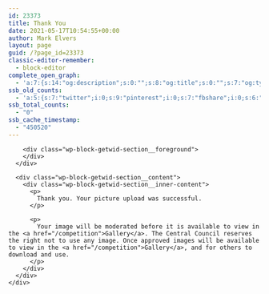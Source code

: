 ```yaml
---
id: 23373
title: Thank You
date: 2021-05-17T10:54:55+00:00
author: Mark Elvers
layout: page
guid: /?page_id=23373
classic-editor-remember:
  - block-editor
complete_open_graph:
  - 'a:7:{s:14:"og:description";s:0:"";s:8:"og:title";s:0:"";s:7:"og:type";s:0:"";s:12:"twitter:card";s:7:"summary";s:15:"twitter:creator";s:0:"";s:19:"twitter:description";s:0:"";s:8:"og:image";s:0:"";}'
ssb_old_counts:
  - 'a:5:{s:7:"twitter";i:0;s:9:"pinterest";i:0;s:7:"fbshare";i:0;s:6:"reddit";i:0;s:6:"tumblr";N;}'
ssb_total_counts:
  - "0"
ssb_cache_timestamp:
  - "450520"
---
```

<div class="wp-block-getwid-section">
  <div class="wp-block-getwid-section__wrapper">
    <div class="wp-block-getwid-section__inner-wrapper">
      <div class="wp-block-getwid-section__background-holder">
        <div class="wp-block-getwid-section__background">
        </div>
        
        <div class="wp-block-getwid-section__foreground">
        </div>
      </div>
      
      <div class="wp-block-getwid-section__content">
        <div class="wp-block-getwid-section__inner-content">
          <p>
            Thank you. Your picture upload was successful.
          </p>
          
          <p>
            Your image will be moderated before it is available to view in the <a href="/competition">Gallery</a>. The Central Council reserves the right not to use any image. Once approved images will be available to view in the <a href="/competition">Gallery</a>, and for others to download and use.
          </p>
        </div>
      </div>
    </div>
  </div>
</div>
